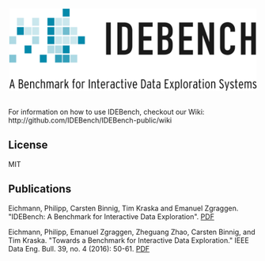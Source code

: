 <p align="center">
<img src="https://raw.githubusercontent.com/IDEBench/IDEBench-public/master/logo.png" width="500" align="display: inline-block;">
</p>
<p><br>
For information on how to use IDEBench, checkout our Wiki: http://github.com/IDEBench/IDEBench-public/wiki
 </p>

## License
MIT

## Publications

Eichmann, Philipp, Carsten Binnig, Tim Kraska and Emanuel Zgraggen. "IDEBench: A Benchmark for Interactive Data Exploration".
[PDF](https://arxiv.org/abs/1804.02593)

Eichmann, Philipp, Emanuel Zgraggen, Zheguang Zhao, Carsten Binnig, and Tim Kraska. "Towards a Benchmark for Interactive Data Exploration." IEEE Data Eng. Bull. 39, no. 4 (2016): 50-61.
[PDF](http://cs.brown.edu/~peichmann/downloads/bide_vision.pdf)
